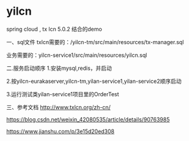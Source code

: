 # yilcn
spring cloud , tx lcn 5.0.2 结合的demo

一、sql文件
txlcn需要的：/yilcn-tm/src/main/resources/tx-manager.sql 

业务需要的：yilcn-service1/src/main/resources/yilcn.sql

二.服务启动顺序
1.安装mysql,redis，并启动

2.按yilcn-eurakaserver,yilcn-tm,yilan-service1,yilan-service2顺序启动

3.运行测试类yilan-service1项目里的OrderTest

三、参考文档
http://www.txlcn.org/zh-cn/

https://blog.csdn.net/weixin_42080535/article/details/90763985

https://www.jianshu.com/p/3e15d20ed308
